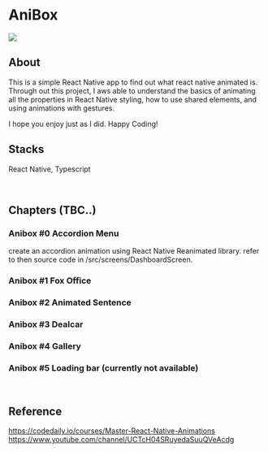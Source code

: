 # AniBox

<img src='./reference/images/snapshot.gif'>

<br/>

## About

This is a simple React Native app to find out what react native animated is. Through out this project, I aws able to understand the basics of animating all the properties in React Native styling, how to use shared elements, and using animations with gestures.

I hope you enjoy just as I did. Happy Coding!

## Stacks

React Native, Typescript

<br/>

## Chapters (TBC..)

### Anibox #0 Accordion Menu

create an accordion animation using React Native Reanimated library.
refer to then source code in /src/screens/DashboardScreen.

### Anibox #1 Fox Office

### Anibox #2 Animated Sentence

### Anibox #3 Dealcar

### Anibox #4 Gallery

### Anibox #5 Loading bar (currently not available)

<br/>

## Reference

https://codedaily.io/courses/Master-React-Native-Animations
https://www.youtube.com/channel/UCTcH04SRuyedaSuuQVeAcdg
